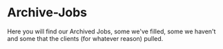 # Archive-Jobs
Here you will find our Archived Jobs, some we've filled, some we haven't and some that the clients (for whatever reason) pulled.
